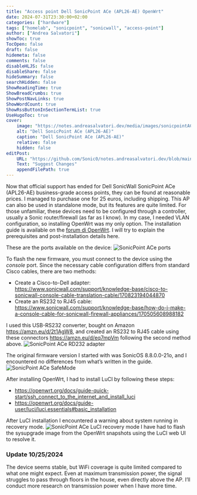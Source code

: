 ```yaml
---
title: "Access point Dell SonicPoint ACe (APL26-AE) OpenWrt"
date: 2024-07-31T23:30:00+02:00
categories: ["hardware"]
tags: ["homelab", "sonicpoint", "sonicwall", "access-point"]
author: ["Andrea Salvatori"]
showToc: true
TocOpen: false
draft: false
hidemeta: false
comments: false
disableHLJS: false
disableShare: false
hideSummary: false
searchHidden: false
ShowReadingTime: true
ShowBreadCrumbs: true
ShowPostNavLinks: true
ShowWordCount: true
ShowRssButtonInSectionTermList: true
UseHugoToc: true
cover:
    image: "https://notes.andreasalvatori.dev/media/images/sonicpointACe.jpg"
    alt: "Dell SonicPoint ACe (APL26-AE)"
    caption: "Dell SonicPoint ACe (APL26-AE)"
    relative: false
    hidden: false
editPost:
    URL: "https://github.com/Sonic0/notes.andreasalvatori.dev/blob/main/content"
    Text: "Suggest Changes"
    appendFilePath: true
---
```


Now that official support has ended for Dell SonicWall SonicPoint ACe (APL26-AE) business-grade access points, they can be found at reasonable prices. 
I managed to purchase one for 25 euros, including shipping. 
This AP can also be used in standalone mode, but its features are quite limited. For those unfamiliar, these devices need to be configured through a controller, usually a Sonic router/firewall (as far as I know).
In my case, I needed VLAN configuration, so installing OpenWrt was my only option.
The installation guide is available on the [forum di OpenWrt](https://forum.openwrt.org/t/experiences-with-sonicpoint-ace-with-openwrt/61456). I will try to explain the prerequisites and post-installation details here.

These are the ports available on the device:
![SonicPoint ACe ports](/media/images/dell-sonicpoint-ace-available-ports.jpg)

To flash the new firmware, you must connect to the device using the _console_ port. Since the necessary cable configuration differs from standard Cisco cables, there are two methods:

- Create a Cisco-to-Dell adapter: https://www.sonicwall.com/support/knowledge-base/cisco-to-sonicwall-console-cable-translation-cable/170823194044870
- Create an RS232 to RJ45 cable: https://www.sonicwall.com/support/knowledge-base/how-do-i-make-a-console-cable-for-sonicwall-firewall-appliances/170505608988182

I used this USB-RS232 converter, bought on Amazon https://amzn.eu/d/2t1AgW8, and created an RS232 to RJ45 cable using these connectors https://amzn.eu/d/eq7mpVm following the second method above.
![SonicPoint ACe RD232 adapter](/media/images/dell-sonicpoint-ace-rd232-adapter.jpg)

The original firmware version I started with was SonicOS 8.8.0.0-21o, and I encountered no differences from what’s written in the guide.
![SonicPoint ACe SafeMode](/media/images/dell-sonicpoint-ace-safe-mode.jpg)

After installing OpenWrt, I had to install LuCI by following these steps:
- https://openwrt.org/docs/guide-quick-start/ssh_connect_to_the_internet_and_install_luci
- https://openwrt.org/docs/guide-user/luci/luci.essentials#basic_installation

After LuCI installation I encountered a warning about system running in recovery mode.
![SonicPoint ACe LuCI recovery mode](/media/images/dell-sonicpoint-ace-luci-warning.jpg)
I have had to flash the sysupgrade image from the OpenWrt snapshots using the LuCI web UI to resolve it.

### Update 10/25/2024
The device seems stable, but WiFi coverage is quite limited compared to what one might expect. 
Even at maximum transmission power, the signal struggles to pass through floors in the house, even directly above the AP.
I’ll conduct more research on transmission power when I have more time.
